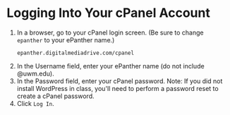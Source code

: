 # Logging Into Your cPanel Account

1. In a browser, go to your cPanel login screen. \(Be sure to change `epanther` to your ePanther name.\)<p><pre><code>epanther.digitalmediadrive.com/cpanel
</code></pre></p>
2. In the Username field, enter your ePanther name (do not include @uwm.edu).
3. In the Password field, enter your cPanel password. Note: If you did not install WordPress in class, you'll need to perform a password reset to create a cPanel password.
4. Click `Log In`.
